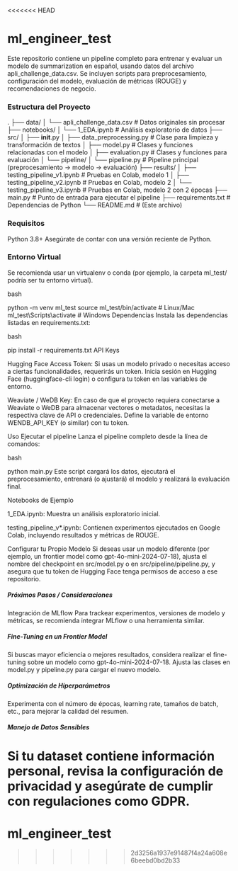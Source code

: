 <<<<<<< HEAD
# ml_engineer_test

Este repositorio contiene un pipeline completo para entrenar y evaluar un modelo de summarization en español, usando datos del archivo apli_challenge_data.csv. Se incluyen scripts para preprocesamiento, configuración del modelo, evaluación de métricas (ROUGE) y recomendaciones de negocio.

### Estructura del Proyecto
.
├── data/
│   └── apli_challenge_data.csv         # Datos originales sin procesar
├── notebooks/
│   └── 1_EDA.ipynb                     # Análisis exploratorio de datos
├── src/
│   ├── __init__.py
│   ├── data_preprocessing.py           # Clase para limpieza y transformación de textos
│   ├── model.py                        # Clases y funciones relacionadas con el modelo
│   ├── evaluation.py                   # Clases y funciones para evaluación
│   └── pipeline/
│       └── pipeline.py                 # Pipeline principal (preprocesamiento -> modelo -> evaluación)
├── results/
│   ├── testing_pipeline_v1.ipynb       # Pruebas en Colab, modelo 1
│   ├── testing_pipeline_v2.ipynb       # Pruebas en Colab, modelo 2
│   └── testing_pipeline_v3.ipynb       # Pruebas en Colab, modelo 2 con 2 épocas
├── main.py                             # Punto de entrada para ejecutar el pipeline
├── requirements.txt                    # Dependencias de Python
└── README.md                           # (Este archivo)


### Requisitos
Python 3.8+
Asegúrate de contar con una versión reciente de Python.

### Entorno Virtual
Se recomienda usar un virtualenv o conda (por ejemplo, la carpeta ml_test/ podría ser tu entorno virtual).

bash

python -m venv ml_test
source ml_test/bin/activate  # Linux/Mac
ml_test\Scripts\activate     # Windows
Dependencias
Instala las dependencias listadas en requirements.txt:

bash

pip install -r requirements.txt
API Keys

Hugging Face Access Token: Si usas un modelo privado o necesitas acceso a ciertas funcionalidades, requerirás un token. Inicia sesión en Hugging Face (huggingface-cli login) o configura tu token en las variables de entorno.

Weaviate / WeDB Key: En caso de que el proyecto requiera conectarse a Weaviate o WeDB para almacenar vectores o metadatos, necesitas la respectiva clave de API o credenciales. Define la variable de entorno WENDB_API_KEY (o similar) con tu token.

Uso
Ejecutar el pipeline
Lanza el pipeline completo desde la línea de comandos:

bash

python main.py
Este script cargará los datos, ejecutará el preprocesamiento, entrenará (o ajustará) el modelo y realizará la evaluación final.

Notebooks de Ejemplo

1_EDA.ipynb: Muestra un análisis exploratorio inicial.

testing_pipeline_v*.ipynb: Contienen experimentos ejecutados en Google Colab, incluyendo resultados y métricas de ROUGE.

Configurar tu Propio Modelo
Si deseas usar un modelo diferente (por ejemplo, un frontier model como gpt-4o-mini-2024-07-18), ajusta el nombre del checkpoint en src/model.py o en src/pipeline/pipeline.py, y asegura que tu token de Hugging Face tenga permisos de acceso a ese repositorio.

##### Próximos Pasos / Consideraciones
Integración de MLflow
Para trackear experimentos, versiones de modelo y métricas, se recomienda integrar MLflow o una herramienta similar.

##### Fine-Tuning en un Frontier Model
Si buscas mayor eficiencia o mejores resultados, considera realizar el fine-tuning sobre un modelo como gpt-4o-mini-2024-07-18. Ajusta las clases en model.py y pipeline.py para cargar el nuevo modelo.

##### Optimización de Hiperparámetros
Experimenta con el número de épocas, learning rate, tamaños de batch, etc., para mejorar la calidad del resumen.

##### Manejo de Datos Sensibles
Si tu dataset contiene información personal, revisa la configuración de privacidad y asegúrate de cumplir con regulaciones como GDPR.
=======
# ml_engineer_test
>>>>>>> 2d3256a1937e91487f4a24a608e6beebd0bd2b33

